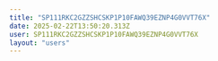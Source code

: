 ```yaml
---
title: "SP111RKC2GZZSHCSKP1P10FAWQ39EZNP4G0VVT76X"
date: 2025-02-22T13:50:20.313Z
user: SP111RKC2GZZSHCSKP1P10FAWQ39EZNP4G0VVT76X
layout: "users"
---
```

    